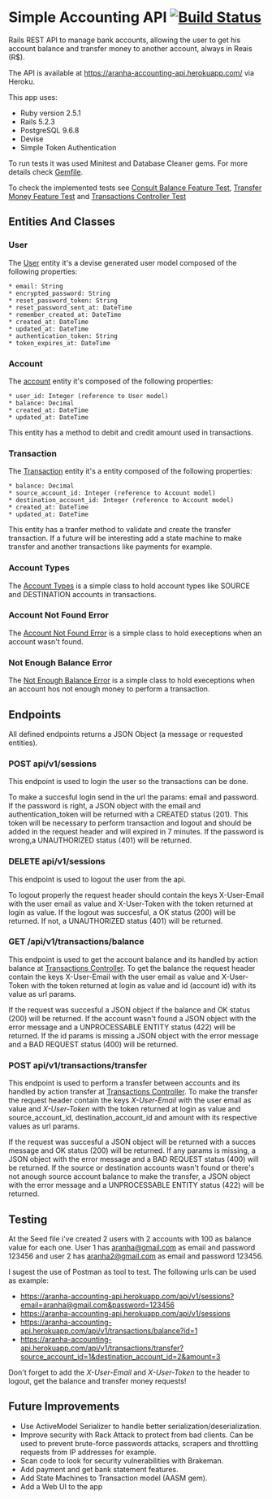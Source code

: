 # Simple Accounting  API [![Build Status](https://travis-ci.com/aranhaqg/accounting_api.svg?branch=master)](https://travis-ci.com/aranhaqg/accounting_api)

Rails REST API to manage bank accounts, allowing the user to get his account balance and transfer money to another account, always in Reais (R$).

The API is available at https://aranha-accounting-api.herokuapp.com/ via Heroku.

This app uses:

* Ruby version 2.5.1
* Rails 5.2.3
* PostgreSQL 9.6.8
* Devise
* Simple Token Authentication

To run tests it was used Minitest and Database Cleaner gems. For more details check [Gemfile](Gemfile).

To check the implemented tests see [Consult Balance Feature Test](/test/features/consult_balance_feature_tes.rb), [Transfer Money Feature Test](/test/features/transfer_money_feature_test.rb) and [Transactions Controller Test](/test/controllers/transactions_controller_test.rb)


## Entities And Classes
### User

The [User](/app/models/user.rb) entity it's a devise generated user model composed of the following properties:

	* email: String 
	* encrypted_password: String 
	* reset_password_token: String 
	* reset_password_sent_at: DateTime
	* remember_created_at: DateTime
	* created_at: DateTime 
	* updated_at: DateTime 
    * authentication_token: String
	* token_expires_at: DateTime

### Account

The [account](/app/models/account.rb) entity it's composed of the following properties:

    * user_id: Integer (reference to User model)
    * balance: Decimal
    * created_at: DateTime
    * updated_at: DateTime

This entity has a method to debit and credit amount used in transactions.

### Transaction

The [Transaction](/app/models/transaction.rb) entity it's a entity composed of the following properties:

    * balance: Decimal
    * source_account_id: Integer (reference to Account model)
    * destination_account_id: Integer (reference to Account model)
    * created_at: DateTime
    * updated_at: DateTime

This entity has a tranfer method to validate and create the transfer transaction.
If a future will be interesting add a state machine to make transfer and another transactions like payments for example.

### Account Types

The [Account Types](/app/models/report_handler.rb) is a simple class to hold account types like SOURCE and DESTINATION accounts in transactions.

### Account Not Found Error

The [Account Not Found Error](/app/models/exceptions/account_not_found_error.rb) is a simple class to hold execeptions when an account wasn't found.

### Not Enough Balance Error

The [Not Enough Balance Error](/app/models/exceptions/not_enough_balance_error.rb) is a simple class to hold execeptions when an account hos not enough money to perform a transaction.


## Endpoints
All defined endpoints returns a JSON Object (a message or requested entities).

### POST api/v1/sessions

This endpoint is used to login the user so the transactions can be done. 

To make a succesful login send in the url the params: email and password. If the password is right, a JSON object with the email and authentication_token will be returned with a CREATED status (201). This token will be necessary to perform transaction and logout and should be added in the request header and will expired in 7 minutes.
If the password is wrong,a UNAUTHORIZED status (401) will be returned.

### DELETE api/v1/sessions

This endpoint is used to logout the user from the api.

To logout properly the request header should contain the keys X-User-Email with the user email as value and X-User-Token with the token returned at login as value.
If the logout was succesful, a OK status (200) will be returned. If not, a UNAUTHORIZED status (401) will be returned.  

### GET /api/v1/transactions/balance

This endpoint is used to get the account balance and its handled by action balance at [Transactions Controller](/app/controllers/transactions_controller.rb). 
To get the balance the request header contain the keys X-User-Email with the user email as value and X-User-Token with the token returned at login as value and id (account id) with its value as url params.

If the request was succesful a JSON object if the balance and OK status (200) will be returned. If the account wasn't found a JSON object with the error message and a UNPROCESSABLE ENTITY status (422) will be returned. If the id params is missing a JSON object with the error message and a BAD REQUEST status (400) will be returned.

### POST api/v1/transactions/transfer

This endpoint is used to perform a transfer between accounts and its handled by action transfer at [Transactions Controller](/app/controllers/transactions_controller.rb). 
To make the transfer the request header contain the keys *X-User-Email* with the user email as value and *X-User-Token* with the token returned at login as value and source_account_id, destination_account_id and amount with its respective values as url params.

If the request was succesful a JSON object will be returned with a succes message and OK status (200) will be returned. If any params is missing, a JSON object with the error message and a BAD REQUEST status (400) will be returned. If the source or destination accounts wasn't found or there's not anough source account balance to make the transfer, a JSON object with the error message and a UNPROCESSABLE ENTITY status (422) will be returned. 

## Testing

At the Seed file i've created 2 users with 2 accounts with 100 as balance value for each one.
User 1 has aranha@gmail.com as email and password 123456 and user 2 has aranha2@gmail.com as email and password 123456.

I sugest the use of Postman as tool to test. The following urls can be used as example:
* https://aranha-accounting-api.herokuapp.com/api/v1/sessions?email=aranha@gmail.com&password=123456
* https://aranha-accounting-api.herokuapp.com/api/v1/sessions
* https://aranha-accounting-api.herokuapp.com/api/v1/transactions/balance?id=1
* https://aranha-accounting-api.herokuapp.com/api/v1/transactions/transfer?source_account_id=1&destination_account_id=2&amount=3

Don't forget to add the *X-User-Email* and *X-User-Token* to the header to logout, get the balance and transfer money requests!

## Future Improvements

* Use ActiveModel Serializer to handle better serialization/deserialization.
* Improve security with Rack Attack to protect from bad clients. Can be used to prevent brute-force passwords attacks, scrapers and throttling requests from IP addresses for example.
* Scan code to look for security vulnerabilities with Brakeman. 
* Add payment and get bank statement features.
* Add State Machines to Transaction model (AASM gem).
* Add a Web UI to the app
